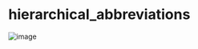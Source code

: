 # hierarchical_abbreviations

![image](https://github.com/jackGetDev/hierarchical_abbreviations/assets/57647314/3c524c6b-1696-49ac-b60a-9d80c40af9b7)
